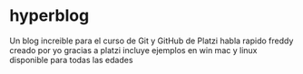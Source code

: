 # hyperblog
Un blog increible para el curso de Git y GitHub de Platzi
habla rapido freddy
creado por yo
gracias a platzi
incluye ejemplos en win mac y linux
disponible para todas las edades